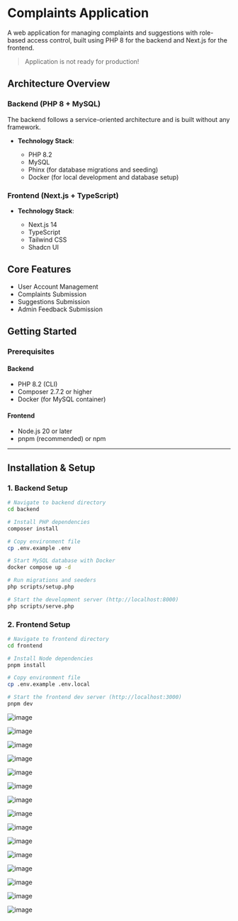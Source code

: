 # Complaints Application

A web application for managing complaints and suggestions with role-based access control, built using PHP 8 for the backend and Next.js for the frontend.

> Application is not ready for production!

## Architecture Overview

### Backend (PHP 8 + MySQL)

The backend follows a service-oriented architecture and is built without any framework.

* **Technology Stack**:

  * PHP 8.2
  * MySQL
  * Phinx (for database migrations and seeding)
  * Docker (for local development and database setup)

### Frontend (Next.js + TypeScript)

* **Technology Stack**:

  * Next.js 14
  * TypeScript
  * Tailwind CSS
  * Shadcn UI

## Core Features

* User Account Management
* Complaints Submission
* Suggestions Submission
* Admin Feedback Submission

## Getting Started

### Prerequisites

#### Backend

* PHP 8.2 (CLI)
* Composer 2.7.2 or higher
* Docker (for MySQL container)

#### Frontend

* Node.js 20 or later
* pnpm (recommended) or npm

---

## Installation & Setup

### 1. Backend Setup

```bash
# Navigate to backend directory
cd backend

# Install PHP dependencies
composer install

# Copy environment file
cp .env.example .env

# Start MySQL database with Docker
docker compose up -d

# Run migrations and seeders
php scripts/setup.php

# Start the development server (http://localhost:8000)
php scripts/serve.php
```

### 2. Frontend Setup

```bash
# Navigate to frontend directory
cd frontend

# Install Node dependencies
pnpm install

# Copy environment file
cp .env.example .env.local

# Start the frontend dev server (http://localhost:3000)
pnpm dev
```

![image](https://github.com/user-attachments/assets/ccd6e11d-36bf-421d-b5f6-f4345526e988)

![image](https://github.com/user-attachments/assets/f880a648-4eec-4408-89c0-6a135f13c3fa)

![image](https://github.com/user-attachments/assets/25f0beb7-492b-4f47-9b0e-c21d7364f9c3)

![image](https://github.com/user-attachments/assets/1161935d-9c48-44fe-8e79-e45c08d32ea5)

![image](https://github.com/user-attachments/assets/e2f8c590-379a-4abd-8b02-2b63941469ca)

![image](https://github.com/user-attachments/assets/bde3fcf7-be24-46f8-8494-6ca88df3b737)

![image](https://github.com/user-attachments/assets/8b69ee8d-688c-477c-8c24-5777f4426a49)

![image](https://github.com/user-attachments/assets/63bc91c8-651c-4a93-989e-853b2c7b931d)

![image](https://github.com/user-attachments/assets/f71439c5-1d06-453c-baad-e6662e3deebb)

![image](https://github.com/user-attachments/assets/f4e105ed-fdff-4417-9948-73e2d11db632)

![image](https://github.com/user-attachments/assets/03737cdf-9132-4ecb-a0de-f8854fccebd1)

![image](https://github.com/user-attachments/assets/2beb72ef-53b4-43e7-9268-3413a7cdd934)

![image](https://github.com/user-attachments/assets/1e3a369a-5cd8-4f3f-8be6-74ca55759303)

![image](https://github.com/user-attachments/assets/8ae9d536-5faa-477a-80e1-9f9e7f12f885)

![image](https://github.com/user-attachments/assets/f63add85-07a8-463a-8561-aeaf06796c75)
